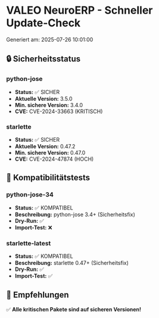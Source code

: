 # VALEO NeuroERP - Schneller Update-Check
Generiert am: 2025-07-26 10:01:00

## 🔒 Sicherheitsstatus
### python-jose
- **Status:** ✅ SICHER
- **Aktuelle Version:** 3.5.0
- **Min. sichere Version:** 3.4.0
- **CVE:** CVE-2024-33663 (KRITISCH)

### starlette
- **Status:** ✅ SICHER
- **Aktuelle Version:** 0.47.2
- **Min. sichere Version:** 0.47.0
- **CVE:** CVE-2024-47874 (HOCH)

## 🧪 Kompatibilitätstests
### python-jose-34
- **Status:** ✅ KOMPATIBEL
- **Beschreibung:** python-jose 3.4+ (Sicherheitsfix)
- **Dry-Run:** ✅
- **Import-Test:** ❌

### starlette-latest
- **Status:** ✅ KOMPATIBEL
- **Beschreibung:** starlette 0.47+ (Sicherheitsfix)
- **Dry-Run:** ✅
- **Import-Test:** ✅

## 🎯 Empfehlungen
✅ **Alle kritischen Pakete sind auf sicheren Versionen!**